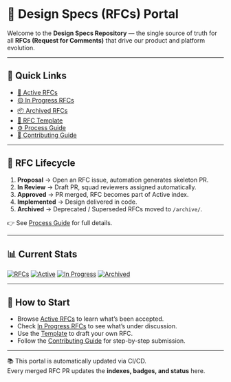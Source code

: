 # 📘 Design Specs (RFCs) Portal

Welcome to the **Design Specs Repository** — the single source of truth for all **RFCs (Request for Comments)** that drive our product and platform evolution.

---

## 🚀 Quick Links

- [📑 Active RFCs](./RFC_INDEX.md)  
- [🟡 In Progress RFCs](./IN_PROGRESS_INDEX.md)  
- [📦 Archived RFCs](./archive/RFC_ARCHIVE_INDEX.md)  
- [📝 RFC Template](./TEMPLATE.md)  
- [⚙️ Process Guide](./PROCESS.md)  
- [🤝 Contributing Guide](./CONTRIBUTING.md)  

---

## 🔄 RFC Lifecycle

1. **Proposal** → Open an RFC issue, automation generates skeleton PR.  
2. **In Review** → Draft PR, squad reviewers assigned automatically.  
3. **Approved** → PR merged, RFC becomes part of Active index.  
4. **Implemented** → Design delivered in code.  
5. **Archived** → Deprecated / Superseded RFCs moved to `/archive/`.  

👉 See [Process Guide](./PROCESS.md) for full details.  

---

## 📊 Current Stats

[![RFCs](https://img.shields.io/badge/RFCs-0-blue)](./RFC_INDEX.md)
[![Active](https://img.shields.io/badge/Active-0-green)](./RFC_INDEX.md)
[![In Progress](https://img.shields.io/badge/In%20Progress-0-yellow)](./IN_PROGRESS_INDEX.md)
[![Archived](https://img.shields.io/badge/Archived-0-lightgrey)](./archive/RFC_ARCHIVE_INDEX.md)

---

## 🧭 How to Start

- Browse [Active RFCs](./RFC_INDEX.md) to learn what’s been accepted.  
- Check [In Progress RFCs](./IN_PROGRESS_INDEX.md) to see what’s under discussion.  
- Use the [Template](./TEMPLATE.md) to draft your own RFC.  
- Follow the [Contributing Guide](./CONTRIBUTING.md) for step-by-step submission.  

---

📚 This portal is automatically updated via CI/CD.  
Every merged RFC PR updates the **indexes, badges, and status** here.  
